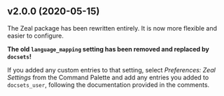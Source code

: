 v2.0.0 (2020-05-15)
-------------------

The Zeal package has been rewritten entirely.
It is now more flexible and easier to configure.

**The old `language_mapping` setting has been removed and replaced by `docsets`!**

If you added any custom entries to that setting,
select *Preferences: Zeal Settings* from the Command Palette
and add any entries you added to `docsets_user`,
following the documentation provided in the comments.
